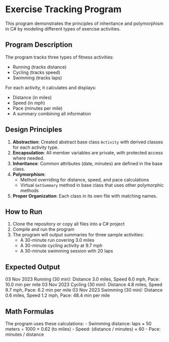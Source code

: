 # Exercise Tracking Program

This program demonstrates the principles of inheritance and polymorphism in C# by modeling different types of exercise activities.

## Program Description

The program tracks three types of fitness activities:
- Running (tracks distance)
- Cycling (tracks speed)
- Swimming (tracks laps)

For each activity, it calculates and displays:
- Distance (in miles)
- Speed (in mph)
- Pace (minutes per mile)
- A summary combining all information

## Design Principles

1. **Abstraction**: Created abstract base class `Activity` with derived classes for each activity type.
2. **Encapsulation**: All member variables are private, with protected access where needed.
3. **Inheritance**: Common attributes (date, minutes) are defined in the base class.
4. **Polymorphism**: 
   - Method overriding for distance, speed, and pace calculations
   - Virtual `GetSummary` method in base class that uses other polymorphic methods
5. **Proper Organization**: Each class in its own file with matching names.

## How to Run

1. Clone the repository or copy all files into a C# project
2. Compile and run the program
3. The program will output summaries for three sample activities:
   - A 30-minute run covering 3.0 miles
   - A 30-minute cycling activity at 9.7 mph
   - A 30-minute swimming session with 20 laps

## Expected Output

03 Nov 2023 Running (30 min): Distance 3.0 miles, Speed 6.0 mph, Pace: 10.0 min per mile
03 Nov 2023 Cycling (30 min): Distance 4.8 miles, Speed 9.7 mph, Pace: 6.2 min per mile
03 Nov 2023 Swimming (30 min): Distance 0.6 miles, Speed 1.2 mph, Pace: 48.4 min per mile


## Math Formulas

The program uses these calculations:
    - Swimming distance: laps × 50 meters ÷ 1000 × 0.62 (to miles)
    - Speed: (distance / minutes) × 60
    - Pace: minutes / distance

